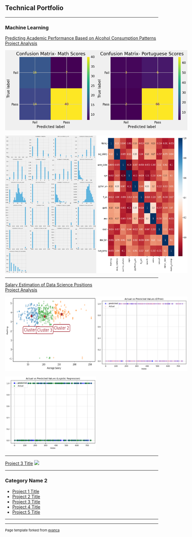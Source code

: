 ## Technical Portfolio

---

### Machine Learning

[Predicting Academic Performance Based on Alcohol Consumption Patterns](https://github.com/Wina-Aaron/Wina-Aaron.github.io/blob/main/MachineLearningProject1.md)
<br>
[Project Analysis](https://github.com/Wina-Aaron/Wina-Aaron.github.io/blob/main/Predictive%20Modeling.md)

<div style="display: flex; justify-content: space-around;">
    <img src="https://github.com/Wina-Aaron/Wina-Aaron.github.io/raw/main/output_18_0.png" alt="Alt text" style="width:300px; height:auto;"/>
    <img src="https://github.com/Wina-Aaron/Wina-Aaron.github.io/raw/main/output_19_0.png" lt="Alt text" style="width:300px; height:auto;"/>
</div>
<br>
    
<div style="display: flex; justify-content: space-around;">
    <img src="https://github.com/Wina-Aaron/Wina-Aaron.github.io/raw/main/output_10_0.png" alt="Alt text" style="width:300px; height:auto;"/>
    <img src="https://github.com/Wina-Aaron/Wina-Aaron.github.io/raw/main/output_15_1.png" alt="Alt text" style="width:300px; height:auto;"/>
</div>


  

---
[Salary Estimation of Data Science Positions](https://github.com/Wina-Aaron/Wina-Aaron.github.io/blob/main/SalaryEstimation.md)
<br>
[Project Analysis](https://github.com/Wina-Aaron/Wina-Aaron.github.io/blob/main/Avg%20Salary%20Estimation%20Project.md)

<div style="display: flex; justify-content: space-around;">
    <img src="https://github.com/Wina-Aaron/Wina-Aaron.github.io/raw/main/output_40_2.png" alt="Alt text" style="width:300px; height:auto;"/>
    <img src="https://github.com/Wina-Aaron/Wina-Aaron.github.io/raw/main/output_34_0.png" lt="Alt text" style="width:300px; height:auto;"/>
</div>
<br>
    
<img src="https://github.com/Wina-Aaron/Wina-Aaron.github.io/raw/main/output_36_0.png" alt="Alt text" style="width:300px; height:auto;" />


---
[Project 3 Title](http://example.com/)
<img src="images/dummy_thumbnail.jpg?raw=true"/>

---

### Category Name 2

- [Project 1 Title](http://example.com/)
- [Project 2 Title](http://example.com/)
- [Project 3 Title](http://example.com/)
- [Project 4 Title](http://example.com/)
- [Project 5 Title](http://example.com/)

---




---
<p style="font-size:11px">Page template forked from <a href="https://github.com/evanca/quick-portfolio">evanca</a></p>
<!-- Remove above link if you don't want to attibute -->
